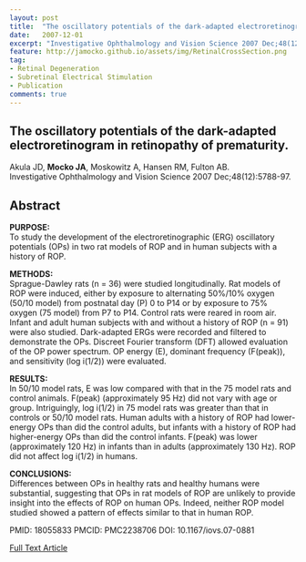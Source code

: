 ```yaml
---
layout: post
title:  "The oscillatory potentials of the dark-adapted electroretinogram in retinopathy of prematurity."
date:   2007-12-01
excerpt: "Investigative Ophthalmology and Vision Science 2007 Dec;48(12):5788-97."
feature: http://jamocko.github.io/assets/img/RetinalCrossSection.png
tag:
- Retinal Degeneration
- Subretinal Electrical Stimulation
- Publication
comments: true
---
```


## The oscillatory potentials of the dark-adapted electroretinogram in retinopathy of prematurity.
Akula JD, **Mocko JA**, Moskowitz A, Hansen RM, Fulton AB.  
Investigative Ophthalmology and Vision Science 2007 Dec;48(12):5788-97.

## Abstract
**PURPOSE:**  
To study the development of the electroretinographic (ERG) oscillatory potentials (OPs) in two rat models of ROP and in human subjects with a history of ROP.

**METHODS:**  
Sprague-Dawley rats (n = 36) were studied longitudinally. Rat models of ROP were induced, either by exposure to alternating 50%/10% oxygen (50/10 model) from postnatal day (P) 0 to P14 or by exposure to 75% oxygen (75 model) from P7 to P14. Control rats were reared in room air. Infant and adult human subjects with and without a history of ROP (n = 91) were also studied. Dark-adapted ERGs were recorded and filtered to demonstrate the OPs. Discreet Fourier transform (DFT) allowed evaluation of the OP power spectrum. OP energy (E), dominant frequency (F(peak)), and sensitivity (log i(1/2)) were evaluated.

**RESULTS:**  
In 50/10 model rats, E was low compared with that in the 75 model rats and control animals. F(peak) (approximately 95 Hz) did not vary with age or group. Intriguingly, log i(1/2) in 75 model rats was greater than that in controls or 50/10 model rats. Human adults with a history of ROP had lower-energy OPs than did the control adults, but infants with a history of ROP had higher-energy OPs than did the control infants. F(peak) was lower (approximately 120 Hz) in infants than in adults (approximately 130 Hz). ROP did not affect log i(1/2) in humans.

**CONCLUSIONS:**  
Differences between OPs in healthy rats and healthy humans were substantial, suggesting that OPs in rat models of ROP are unlikely to provide insight into the effects of ROP on human OPs. Indeed, neither ROP model studied showed a pattern of effects similar to that in human ROP.

PMID: 18055833 PMCID: PMC2238706 DOI: 10.1167/iovs.07-0881

<a href="https://www.ncbi.nlm.nih.gov/pmc/articles/PMC2238706/" class="btn btn-info">Full Text Article</a>
